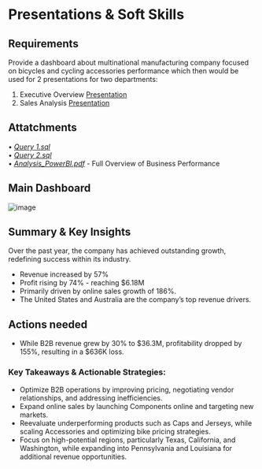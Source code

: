 # Presentations & Soft Skills 

## Requirements

Provide a dashboard about multinational manufacturing company focused on bicycles and cycling accessories performance which then would be used for 2 presentations for two departments:

1. Executive Overview [Presentation](https://my.visme.co/view/90deyd48-executive-summary#s1)
2. Sales Analysis [Presentation](https://my.visme.co/view/1jzgn6pp-sales-analysis#s1)

## Attatchments

• [*Query 1.sql*](https://github.com/monikase/Data-Analytics-Projects/blob/13fed77dd36f0dc86ece2101638cc7645e3401ef/5-Soft%20Skills%20PowerBI/Query%201.sql)  
• [*Query 2.sql*](https://github.com/monikase/Data-Analytics-Projects/blob/13fed77dd36f0dc86ece2101638cc7645e3401ef/5-Soft%20Skills%20PowerBI/Query%202.sql)  
• [*Analysis_PowerBI.pdf*](https://github.com/monikase/Data-Analytics-Projects/blob/13fed77dd36f0dc86ece2101638cc7645e3401ef/5-Soft%20Skills%20PowerBI/Analysis_PowerBI.pdf) - Full Overview of Business Performance  

## Main Dashboard

![image](https://github.com/user-attachments/assets/5d685f4a-6279-4445-834a-07b5415626d0)

## Summary & Key Insights

Over the past year, the company has achieved outstanding growth, redefining success within its industry. 

- Revenue increased by 57%  
- Profit rising by 74% - reaching $6.18M  
- Primarily driven by online sales growth of 186%.
- The United States and Australia are the company’s top revenue drivers.

## Actions needed

- While B2B revenue grew by 30% to $36.3M, profitability dropped by 155%, resulting in a $636K loss.


### Key Takeaways & Actionable Strategies:

- Optimize B2B operations by improving pricing, negotiating vendor relationships, and addressing inefficiencies.  
- Expand online sales by launching Components online and targeting new markets.  
- Reevaluate underperforming products such as Caps and Jerseys, while scaling Accessories and optimizing bike pricing strategies.  
- Focus on high-potential regions, particularly Texas, California, and Washington, while expanding into Pennsylvania and Louisiana for additional revenue opportunities.  


